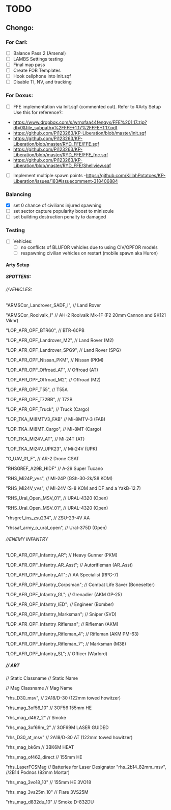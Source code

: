 # TODO

## Chongo:
### For Carl:
- [ ] Balance Pass 2 (Arsenal)
- [ ] LAMBS Settings testing
- [ ] Final map pass
- [ ] Create FOB Templates
- [ ] Hook cellphone into Init.sqf
- [ ] Disable TI, NV, and tracking

### For Doxus:
- [ ] FFE implementation via Init.sqf (commented out). Refer to #Arty Setup
Use this for reference?:
- https://www.dropbox.com/s/wrnxfaa44fenqyx/FFE%201.17.zip?dl=0&file_subpath=%2FFFE+1.17%2FFFE+1.17.pdf
- https://github.com/Pi123263/KP-Liberation/blob/master/init.sqf
- https://github.com/Pi123263/KP-Liberation/blob/master/RYD_FFE/FFE.sqf
- https://github.com/Pi123263/KP-Liberation/blob/master/RYD_FFE/FFE_fnc.sqf
- https://github.com/Pi123263/KP-Liberation/blob/master/RYD_FFE/Shellview.sqf

- [ ] Implement multiple spawn points
-https://github.com/KillahPotatoes/KP-Liberation/issues/183#issuecomment-318406884

### Balancing
- [x] set 0 chance of civilians injured spawning
- [ ] set sector capture popularity boost to miniscule
- [ ] set building destruction penalty to damaged

### Testing
- [ ] Vehicles:
  - [ ] no conflicts of BLUFOR vehicles due to using CIV/OPFOR models
  - [ ] respawning civilian vehicles on restart (mobile spawn aka Huron)

#### Arty Setup
##### SPOTTERS:
###### //VEHICLES:
"ARMSCor_Landrover_SADF_I",											// Land Rover

"ARMSCor_Rooivalk_I" 											// AH-2 Rooivalk Mk-1F (F2 20mm Cannon and 9K121 Vikhr)

"LOP_AFR_OPF_BTR60",                                                // BTR-60PB

"LOP_AFR_OPF_Landrover_M2",                                        // Land Rover (M2)

"LOP_AFR_OPF_Landrover_SPG9",                                      // Land Rover (SPG)

"LOP_AFR_OPF_Nissan_PKM",                                          // Nissan (PKM)

"LOP_AFR_OPF_Offroad_AT",                                          // Offroad (AT)

"LOP_AFR_OPF_Offroad_M2",                                          // Offroad (M2)

"LOP_AFR_OPF_T55",                                                 // T55A

"LOP_AFR_OPF_T72BB",                                               // T72B

"LOP_AFR_OPF_Truck",                                               // Truck (Cargo)

"LOP_TKA_Mi8MTV3_FAB"                                              // Mi-8MTV-3 (FAB)

"LOP_TKA_Mi8MT_Cargo",											// Mi-8MT (Cargo)

"LOP_TKA_Mi24V_AT",                                                 // Mi-24T (AT)

"LOP_TKA_Mi24V_UPK23",                                               // Mi-24V (UPK)

"O_UAV_01_F",													 // AR-2 Drone CSAT

"RHSGREF_A29B_HIDF"                                                  // A-29 Super Tucano

"RHS_Mi24P_vvs",                                              // MI-24P (GSh-30-2k/S8 KOM)

"RHS_Mi24V_vvs", 											// MI-24V (S-8 KOM and DF and a YakB-12.7)

"RHS_Ural_Open_MSV_01",                                               // URAL-4320 (Open)

"RHS_Ural_Open_MSV_01",                                            // URAL-4320 (Open)

"rhsgref_ins_zsu234",                                               // ZSU-23-4V AA

"rhssaf_army_o_ural_open",                                           // Ural-375D (Open)

###### //ENEMY INFANTRY
"LOP_AFR_OPF_Infantry_AR";                         // Heavy Gunner (PKM)

"LOP_AFR_OPF_Infantry_AR_Asst";                  // Autorifleman (AR_Asst)

"LOP_AFR_OPF_Infantry_AT";                                  // AA Specialist (RPG-7)

"LOP_AFR_OPF_Infantry_Corpsman";                         // Combat Life Saver (Bonesetter)

"LOP_AFR_OPF_Infantry_GL";                           // Grenadier (AKM GP-25)

"LOP_AFR_OPF_Infantry_IED";                      // Engineer (Bomber)

"LOP_AFR_OPF_Infantry_Marksman";                        // Sniper (SVD)

"LOP_AFR_OPF_Infantry_Rifleman";                        // Rifleman (AKM)

"LOP_AFR_OPF_Infantry_Rifleman_4";                    // Rifleman (AKM PM-63)

"LOP_AFR_OPF_Infantry_Rifleman_7";                    // Marksman (M38)

"LOP_AFR_OPF_Infantry_SL";                             // Officer (Warlord)


##### // ART

// Static Classname													// Static Name

// Mag Classname // Mag Name

"rhs_D30_msv",														// 2A18/D-30 (122mm towed howitzer)

"rhs_mag_3of56_10" // 3OF56 155mm HE

"rhs_mag_d462_2" // Smoke

"rhs_mag_3of69m_2" // 3OF69M LASER GUIDED

"rhs_D30_at_msv"													// 2A18/D-30 AT (122mm towed howitzer)

"rhs_mag_bk6m // 3BK6M HEAT

"rhs_mag_of462_direct // 155mm HE

"rhs_LaserFCSMag // Batteries for Laser Designator
"rhs_2b14_82mm_msv",												//2B14 Podnos (82mm Mortar)

"rhs_mag_3vo18_10" // 155mm HE 3VO18

"rhs_mag_3vs25m_10" // Flare 3VS25M

"rhs_mag_d832du_10" // Smoke D-832DU
